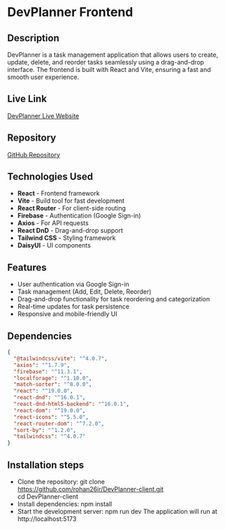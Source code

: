 # DevPlanner Frontend

## Description
DevPlanner is a task management application that allows users to create, update, delete, and reorder tasks seamlessly using a drag-and-drop interface. The frontend is built with React and Vite, ensuring a fast and smooth user experience.

## Live Link
[DevPlanner Live Website](https://devtaskplanner.web.app/)

## Repository
[GitHub Repository](https://github.com/rohan26ir/DevPlanner-client.git)

## Technologies Used
- **React** - Frontend framework
- **Vite** - Build tool for fast development
- **React Router** - For client-side routing
- **Firebase** - Authentication (Google Sign-in)
- **Axios** - For API requests
- **React DnD** - Drag-and-drop support
- **Tailwind CSS** - Styling framework
- **DaisyUI** - UI components

## Features
- User authentication via Google Sign-in
- Task management (Add, Edit, Delete, Reorder)
- Drag-and-drop functionality for task reordering and categorization
- Real-time updates for task persistence
- Responsive and mobile-friendly UI

<!-- 

## Folder Structure
```
DevPlanner-client/
│-- src/
│   │-- components/
│   │-- pages/
│   │-- hooks/
│   │-- context/
│   │-- assets/
│-- public/
│-- package.json
│-- vite.config.js
│-- tailwind.config.js
│-- README.md
``` -->

## Dependencies
```json
{
  "@tailwindcss/vite": "^4.0.7",
  "axios": "^1.7.9",
  "firebase": "^11.3.1",
  "localforage": "^1.10.0",
  "match-sorter": "^8.0.0",
  "react": "^19.0.0",
  "react-dnd": "^16.0.1",
  "react-dnd-html5-backend": "^16.0.1",
  "react-dom": "^19.0.0",
  "react-icons": "^5.5.0",
  "react-router-dom": "^7.2.0",
  "sort-by": "^1.2.0",
  "tailwindcss": "^4.0.7"
}
```

## Installation steps

- Clone the repository:
    git clone https://github.com/rohan26ir/DevPlanner-client.git
    <br>
    cd DevPlanner-client
- Install dependencies:
    npm install
- Start the development server:
    npm run dev
The application will run at http://localhost:5173
